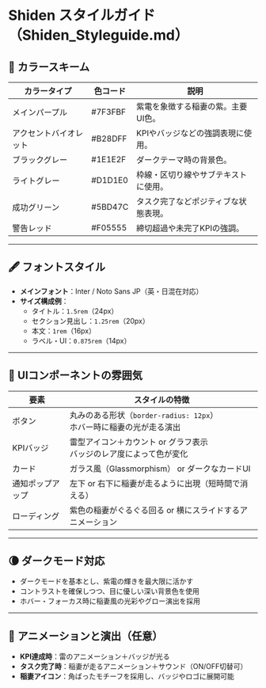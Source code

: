 # Shiden スタイルガイド（Shiden_Styleguide.md）

## 🎨 カラースキーム

| カラータイプ     | 色コード     | 説明                            |
|------------------|--------------|---------------------------------|
| メインパープル   | #7F3FBF      | 紫電を象徴する稲妻の紫。主要UI色。         |
| アクセントバイオレット | #B28DFF      | KPIやバッジなどの強調表現に使用。        |
| ブラックグレー   | #1E1E2F      | ダークテーマ時の背景色。              |
| ライトグレー     | #D1D1E0      | 枠線・区切り線やサブテキストに使用。      |
| 成功グリーン     | #5BD47C      | タスク完了などポジティブな状態表現。     |
| 警告レッド       | #F05555      | 締切超過や未完了KPIの強調。            |

---

## 🖋 フォントスタイル

- **メインフォント**：Inter / Noto Sans JP（英・日混在対応）
- **サイズ構成例**：
  - タイトル：`1.5rem`（24px）
  - セクション見出し：`1.25rem`（20px）
  - 本文：`1rem`（16px）
  - ラベル・UI：`0.875rem`（14px）

---

## 🧩 UIコンポーネントの雰囲気

| 要素             | スタイルの特徴                                             |
|------------------|----------------------------------------------------------|
| ボタン           | 丸みのある形状（`border-radius: 12px`）<br>ホバー時に稲妻の光が走る演出 |
| KPIバッジ        | 雷型アイコン＋カウント or グラフ表示<br>バッジのレア度によって色が変化     |
| カード           | ガラス風（Glassmorphism） or ダークなカードUI              |
| 通知ポップアップ | 左下 or 右下に稲妻が走るように出現（短時間で消える）              |
| ローディング     | 紫色の稲妻がぐるぐる回る or 横にスライドするアニメーション             |

---

## 🌘 ダークモード対応

- ダークモードを基本とし、紫電の輝きを最大限に活かす
- コントラストを確保しつつ、目に優しい深い背景色を使用
- ホバー・フォーカス時に稲妻風の光彩やグロー演出を採用

---

## 🔗 アニメーションと演出（任意）

- **KPI達成時**：雷のアニメーション＋バッジが光る
- **タスク完了時**：稲妻が走るアニメーション＋サウンド（ON/OFF切替可）
- **稲妻アイコン**：角ばったモチーフを採用し、バッジやロゴに展開可能

